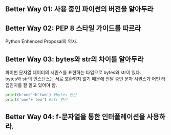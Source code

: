 ## Better Way 01: 사용 중인 파이썬의 버전을 알아두라

## Better Way 02: PEP 8 스타일 가이드를 따르라
Python Enhenced Proposal의 약자.

## Better Way 03: bytes와 str의 차이를 알아두라
파이썬 문자열 데이터의 시퀀스를 표현하는 타입으로 bytes와 str이 있다.<br>
bytes와 str의 인스턴스는 서로 호환되지 않기 때문에 전달 중인 문자 시퀀스가 어떤 타입인지를 잘 알고 있어야 함.
``` python
print(b'one'+b'two') #bytes 연산
print('one'+'two') #str 연산
```
## Better Way 04: f-문자열을 통한 인터폴레이션을 사용하라.
